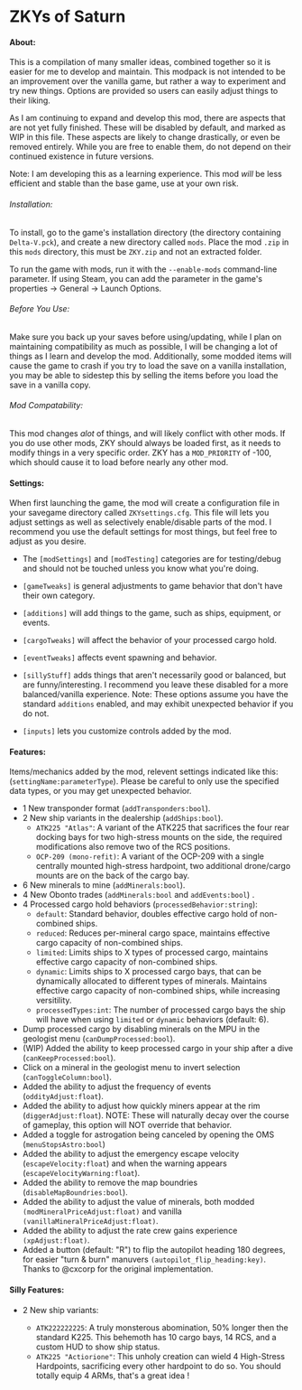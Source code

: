 ZKYs of Saturn
==============

#### About:

This is a compilation of many smaller ideas, combined together so it is easier for me to develop and maintain. This modpack is not intended to be an improvement over the vanilla game, but rather a way to experiment and try new things. Options are provided so users can easily adjust things to their liking. 

As I am continuing to expand and develop this mod, there are aspects that are not yet fully finished. These will be disabled by default, and marked as WIP in this file. These aspects are likely to change drastically, or even be removed entirely. While you are free to enable them, do not depend on their continued existence in future versions.

Note: I am developing this as a learning experience. This mod *will* be less efficient and stable than the base game, use at your own risk. 

###### Installation:

To install, go to the game's installation directory (the directory containing `Delta-V.pck`), and create a new directory called `mods`. Place the mod `.zip` in this `mods` directory, this must be `ZKY.zip` and not an extracted folder.

To run the game with mods, run it with the `--enable-mods` command-line parameter. If using Steam, you can add the parameter in the game's properties → General → Launch Options.

###### Before You Use:

Make sure you back up your saves before using/updating, while I plan on maintaining compatibility as much as possible, I will be changing a lot of things as I learn and develop the mod. Additionally, some modded items will cause the game to crash if you try to load the save on a vanilla installation, you may be able to sidestep this by selling the items before you load the save in a vanilla copy.

###### Mod Compatability:

This mod changes *alot* of things, and will likely conflict with other mods. If you do use other mods, ZKY should always be loaded first, as it needs to modify things in a very specific order. ZKY has a `MOD_PRIORITY` of -100, which should cause it to load before nearly any other mod.

#### Settings:

When first launching the game, the mod will create a configuration file in your savegame directory called `ZKYsettings.cfg`. This file will lets you adjust settings as well as selectively enable/disable parts of the mod. I recommend you use the default settings for most things, but feel free to adjust as you desire.

- The `[modSettings]` and `[modTesting]` categories are for testing/debug and should not be touched unless you know what you're doing.

- `[gameTweaks]` is general adjustments to game behavior that don't have their own category.

- `[additions]` will add things to the game, such as ships, equipment, or events.

- `[cargoTweaks]` will affect the behavior of your processed cargo hold.

- `[eventTweaks]` affects event spawning and behavior.

- `[sillyStuff]` adds things that aren't necessarily good or balanced, but are funny/interesting. I recommend you leave these disabled for a more balanced/vanilla experience. Note: These options assume you have the standard `additions` enabled, and may exhibit unexpected behavior if you do not.

- `[inputs]` lets you customize controls added by the mod.

#### Features:

Items/mechanics added by the mod, relevent settings indicated like this: (`settingName:parameterType`). Please be careful to only use the specified data types, or you may get unexpected behavior.

- 1 New transponder format (`addTransponders:bool`).
- 2 New ship variants in the dealership (`addShips:bool`).
  - `ATK225 "Atlas"`: A variant of the ATK225 that sacrifices the four rear docking bays for two high-stress mounts on the side, the required modifications also remove two of the RCS positions.
  - `OCP-209 (mono-refit)`: A variant of the OCP-209 with a single centrally mounted high-stress hardpoint, two additional drone/cargo mounts are on the back of the cargo bay.
- 6 New minerals to mine (`addMinerals:bool`).
- 4 New Obonto trades (`addMinerals:bool` and `addEvents:bool`) .
- 4 Processed cargo hold behaviors (`processedBehavior:string`):  
  - `default`: Standard behavior, doubles effective cargo hold of non-combined ships.
  - `reduced`: Reduces per-mineral cargo space, maintains effective cargo capacity of non-combined ships.
  - `limited`: Limits ships to X types of processed cargo, maintains effective cargo capacity of non-combined ships.
  - `dynamic`: Limits ships to X processed cargo bays, that can be dynamically allocated to different types of minerals. Maintains effective cargo capacity of non-combined ships, while increasing versitility.
  - `processedTypes:int`: The number of processed cargo bays the ship will have when using `limited` or `dynamic` behaviors (default: 6).
- Dump processed cargo by disabling minerals on the MPU in the geologist menu (`canDumpProcessed:bool`).
- (WIP) Added the ability to keep processed cargo in your ship after a dive (`canKeepProcessed:bool`).
- Click on a mineral in the geologist menu to invert selection (`canToggleColumn:bool`).
- Added the ability to adjust the frequency of events (`oddityAdjust:float`).
- Added the ability to adjust how quickly miners appear at the rim (`diggerAdjust:float`). NOTE: These will naturally decay over the course of gameplay, this option will NOT override that behavior.
- Added a toggle for astrogation being canceled by opening the OMS (`menuStopsAstro:bool`)
- Added the ability to adjust the emergency escape velocity (`escapeVelocity:float`) and when the warning appears (`escapeVelocityWarning:float`).
- Added the ability to remove the map boundries (`disableMapBoundries:bool`).
- Added the ability to adjust the value of minerals, both modded `(modMineralPriceAdjust:float)` and vanilla `(vanillaMineralPriceAdjust:float)`.
- Added the ability to adjust the rate crew gains experience `(xpAdjust:float)`.
- Added a button (default: "R") to flip the autopilot heading 180 degrees, for easier "turn & burn" manuvers `(autopilot_flip_heading:key)`. Thanks to @cxcorp for the original implementation.

#### Silly Features:

- 2 New ship variants:
  
  - `ATK222222225`: A truly monsterous abomination, 50% longer then the  standard K225. This behemoth has 10 cargo bays, 14 RCS, and a custom HUD to show ship status. 
  - `ATK225 "Actiorione"`: This unholy creation can wield 4 High-Stress Hardpoints, sacrificing every other hardpoint to do so. You should totally equip 4 ARMs, that's a great idea !
